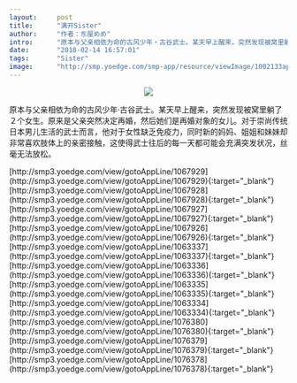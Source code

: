 ```yaml
---
layout:     post
title:      "满开Sister"
author:     "作者：东屋めめ"
intro:      "原本与父亲相依为命的古风少年‧古谷武士。某天早上醒来，突然发现被窝里躺了２个女生。原来是父亲突然决定再婚，然后她们是再婚对象的女儿。对于崇尚传统日本男儿生活的武士而言，他对于女性缺乏免疫力，同时新的妈妈、姐姐和妹妹却非常喜欢肢体上的亲密接触，这使得武士往后的每一天都可能会充满突发状况，丝毫无法放松。"
date:       "2018-02-14 16:57:01"
tags:       "Sister"
image:      "http://smp.yoedge.com/smp-app/resource/viewImage/1002133appline.png"
---
```

<div style="text-align: center">
<p><img src="http://smp.yoedge.com/smp-app/resource/viewImage/1002133appline.png"/></p>
</div>
<p class="post-meta">
<span>原本与父亲相依为命的古风少年‧古谷武士。某天早上醒来，突然发现被窝里躺了２个女生。原来是父亲突然决定再婚，然后她们是再婚对象的女儿。对于崇尚传统日本男儿生活的武士而言，他对于女性缺乏免疫力，同时新的妈妈、姐姐和妹妹却非常喜欢肢体上的亲密接触，这使得武士往后的每一天都可能会充满突发状况，丝毫无法放松。</span>
</p>
[http://smp3.yoedge.com/view/gotoAppLine/1067929](http://smp3.yoedge.com/view/gotoAppLine/1067929){:target="_blank"}
[http://smp3.yoedge.com/view/gotoAppLine/1067928](http://smp3.yoedge.com/view/gotoAppLine/1067928){:target="_blank"}
[http://smp3.yoedge.com/view/gotoAppLine/1067927](http://smp3.yoedge.com/view/gotoAppLine/1067927){:target="_blank"}
[http://smp3.yoedge.com/view/gotoAppLine/1067926](http://smp3.yoedge.com/view/gotoAppLine/1067926){:target="_blank"}
[http://smp3.yoedge.com/view/gotoAppLine/1063337](http://smp3.yoedge.com/view/gotoAppLine/1063337){:target="_blank"}
[http://smp3.yoedge.com/view/gotoAppLine/1063336](http://smp3.yoedge.com/view/gotoAppLine/1063336){:target="_blank"}
[http://smp3.yoedge.com/view/gotoAppLine/1063335](http://smp3.yoedge.com/view/gotoAppLine/1063335){:target="_blank"}
[http://smp3.yoedge.com/view/gotoAppLine/1063334](http://smp3.yoedge.com/view/gotoAppLine/1063334){:target="_blank"}
[http://smp3.yoedge.com/view/gotoAppLine/1076380](http://smp3.yoedge.com/view/gotoAppLine/1076380){:target="_blank"}
[http://smp3.yoedge.com/view/gotoAppLine/1076379](http://smp3.yoedge.com/view/gotoAppLine/1076379){:target="_blank"}
[http://smp3.yoedge.com/view/gotoAppLine/1076378](http://smp3.yoedge.com/view/gotoAppLine/1076378){:target="_blank"}


